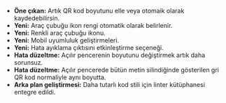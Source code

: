* **Öne çıkan:** Artık QR kod boyutunu elle veya otomaik olarak kaydedebilirsin.
* **Yeni:** Araç çubuğu ikon rengi otomatik olarak belirlenir.
* **Yeni:** Renkli araç çubuğu ikonu.
* **Yeni:** Mobil uyumluluk geliştirmeleri.
* **Yeni:** Hata ayıklama çıktısını etkinleştirme seçeneği.
* **Hata düzeltme:** Açılır pencerenin boyutunu değiştirmek artık daha sorunsuz.
* **Hata düzeltme:** Açılır pencerede bütün metin silindiğinde gösterilen gri QR kod normaliyle aynı boyutta.
* **Arka plan geliştirmesi:** Daha tutarlı kod stili için linter kütüphanesi entegre edildi.
